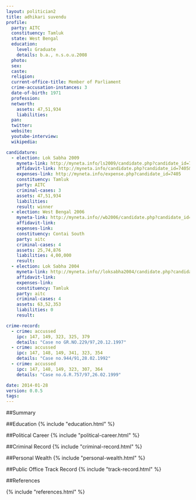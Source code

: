 ```yaml
---
layout: politician2
title: adhikari suvendu
profile: 
  party: AITC
  constituency: Tamluk
  state: West Bengal
  education: 
    level: Graduate
    details: b.a., n.s.o.u.2008
  photo: 
  sex: 
  caste: 
  religion: 
  current-office-title: Member of Parliament
  crime-accusation-instances: 3
  date-of-birth: 1971
  profession: 
  networth: 
    assets: 47,51,934
    liabilities: 
  pan: 
  twitter: 
  website: 
  youtube-interview: 
  wikipedia: 

candidature: 
  - election: Lok Sabha 2009
    myneta-link: http://myneta.info/ls2009/candidate.php?candidate_id=7405
    affidavit-link: http://myneta.info/candidate.php?candidate_id=7405&scan=original
    expenses-link: http://myneta.info/expense.php?candidate_id=7405
    constituency: Tamluk 
    party: AITC
    criminal-cases: 3
    assets: 47,51,934
    liabilities: 
    result: winner 
  - election: West Bengal 2006
    myneta-link: http://myneta.info//wb2006/candidate.php?candidate_id=473
    affidavit-link: 
    expenses-link: 
    constituency: Contai South 
    party: aitc
    criminal-cases: 4
    assets: 25,74,876
    liabilities: 4,00,000
    result:  
  - election: Lok Sabha 2004
    myneta-link: http://myneta.info//loksabha2004/candidate.php?candidate_id=5416
    affidavit-link: 
    expenses-link: 
    constituency: Tamluk 
    party: aitc
    criminal-cases: 4
    assets: 63,52,353
    liabilities: 0
    result:  

crime-record: 
  - crime: accussed
    ipc: 147, 149, 323, 325, 379
    details: "Case no GR.NO.229/97,20.12.1997" 
  - crime: accussed
    ipc: 147, 148, 149, 341, 323, 354
    details: "Case no.944/91,28.02.1992" 
  - crime: accussed
    ipc: 147, 148, 149, 323, 307, 364
    details: "Case no.G.R.757/97,26.02.1999" 

date: 2014-01-28
version: 0.0.5
tags: 
---
```

##Summary


##Education
{% include "education.html" %}


##Political Career
{% include "political-career.html" %}


##Criminal Record
{% include "criminal-record.html" %}


##Personal Wealth
{% include "personal-wealth.html" %}


##Public Office Track Record
{% include "track-record.html" %}


##References


{% include "references.html" %}